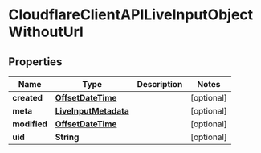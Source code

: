 # CloudflareClientAPILiveInputObjectWithoutUrl

## Properties
Name | Type | Description | Notes
------------ | ------------- | ------------- | -------------
**created** | [**OffsetDateTime**](OffsetDateTime.md) |  |  [optional]
**meta** | [**LiveInputMetadata**](LiveInputMetadata.md) |  |  [optional]
**modified** | [**OffsetDateTime**](OffsetDateTime.md) |  |  [optional]
**uid** | **String** |  |  [optional]

